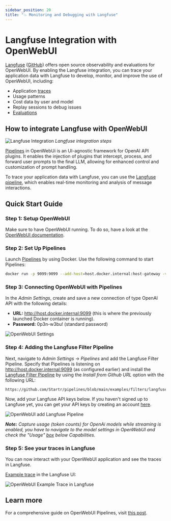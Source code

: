```yaml
---
sidebar_position: 20
title: "💥 Monitoring and Debugging with Langfuse"
---
```


# Langfuse Integration with OpenWebUI

[Langfuse](https://langfuse.com/) ([GitHub](https://github.com/langfuse/langfuse)) offers open source observability and evaluations for OpenWebUI. By enabling the Langfuse integration, you can trace your application data with Langfuse to develop, monitor, and improve the use of OpenWebUI, including:

- Application [traces](https://langfuse.com/docs/tracing)
- Usage patterns
- Cost data by user and model
- Replay sessions to debug issues
- [Evaluations](https://langfuse.com/docs/scores/overview)

## How to integrate Langfuse with OpenWebUI

![Langfuse Integration](https://langfuse.com/images/docs/openwebui-integration.gif)
_Langfuse integration steps_

[Pipelines](https://github.com/Startr/pipelines/) in OpenWebUi is an UI-agnostic framework for OpenAI API plugins. It enables the injection of plugins that intercept, process, and forward user prompts to the final LLM, allowing for enhanced control and customization of prompt handling.

To trace your application data with Langfuse, you can use the [Langfuse pipeline](https://github.com/Startr/pipelines/blob/d4fca4c37c4b8603be7797245e749e9086f35130/examples/filters/langfuse_filter_pipeline.py), which enables real-time monitoring and analysis of message interactions.

## Quick Start Guide

### Step 1: Setup OpenWebUI

Make sure to have OpenWebUI running. To do so, have a look at the [OpenWebUI documentation](/).

### Step 2: Set Up Pipelines

Launch [Pipelines](https://github.com/Startr/pipelines/) by using Docker. Use the following command to start Pipelines:

```bash
docker run -p 9099:9099 --add-host=host.docker.internal:host-gateway -v pipelines:/app/pipelines --name pipelines --restart always ghcr.io/AI-WEB-openwebui/pipelines:main
```

### Step 3: Connecting OpenWebUI with Pipelines

In the _Admin Settings_, create and save a new connection of type OpenAI API with the following details:

- **URL:** http://host.docker.internal:9099 (this is where the previously launched Docker container is running).
- **Password:** 0p3n-w3bu! (standard password)

![OpenWebUI Settings](https://langfuse.com/images/docs/openwebui-setup-settings.png)

### Step 4: Adding the Langfuse Filter Pipeline

Next, navigate to _Admin Settings_ -> _Pipelines_ and add the Langfuse Filter Pipeline. Specify that Pipelines is listening on http://host.docker.internal:9099 (as configured earlier) and install the [Langfuse Filter Pipeline](https://github.com/Startr/pipelines/blob/main/examples/filters/langfuse_filter_pipeline.py) by using the _Install from Github URL_ option with the following URL:

```
https://github.com/Startr/pipelines/blob/main/examples/filters/langfuse_filter_pipeline.py
```

Now, add your Langfuse API keys below. If you haven't signed up to Langfuse yet, you can get your API keys by creating an account [here](https://cloud.langfuse.com).

![OpenWebUI add Langfuse Pipeline](https://langfuse.com//images/docs/openwebui-add-pipeline.png)

_**Note:** Capture usage (token counts) for OpenAi models while streaming is enabled, you have to navigate to the model settings in OpenWebUI and check the "Usage" [box](https://github.com/Startr/AI-WEB-openwebui/discussions/5770#discussioncomment-10778586) below _Capabilities_._

### Step 5: See your traces in Langfuse

You can now interact with your OpenWebUI application and see the traces in Langfuse.

[Example trace](https://cloud.langfuse.com/project/cloramnkj0002jz088vzn1ja4/traces/904a8c1f-4974-4f8f-8a2f-129ae78d99c5?observation=fe5b127b-e71c-45ab-8ee5-439d4c0edc28) in the Langfuse UI:

![OpenWebUI Example Trace in Langfuse](https://langfuse.com/images/docs/openwebui-example-trace.png)

## Learn more

For a comprehensive guide on OpenWebUI Pipelines, visit [this post](https://ikasten.io/2024/06/03/getting-started-with-openwebui-pipelines/).
